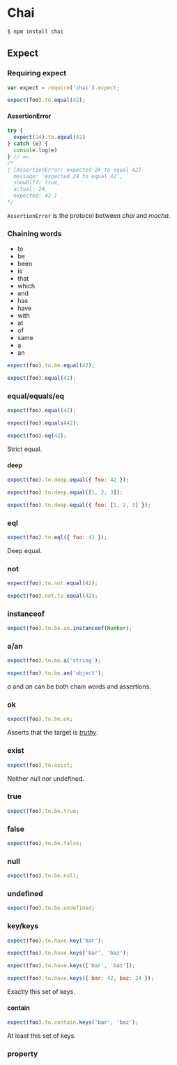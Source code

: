 # Chai

```sh
$ npm install chai
```

## Expect

### Requiring expect

```js
var expect = require('chai').expect;

expect(foo).to.equal(42);
```

#### AssertionError

```js
try {
  expect(24).to.equal(42)
} catch (e) {
  console.log(e)
} // =>
/*
{ [AssertionError: expected 24 to equal 42]
  message: 'expected 24 to equal 42',
  showDiff: true,
  actual: 24,
  expected: 42 }
*/
```

`AssertionError` is the protocol between *chai* and *mocha*.

### Chaining words

- to
- be
- been
- is
- that
- which
- and
- has
- have
- with
- at
- of
- same
- a
- an

```js
expect(foo).to.be.equal(42);
```

```js
expect(foo).equal(42);
```

### equal/equals/eq

```js
expect(foo).equal(42);
```

```js
expect(foo).equals(42);
```

```js
expect(foo).eq(42);
```

Strict equal.

#### deep

```js
expect(foo).to.deep.equal({ foo: 42 });
```

```js
expect(foo).to.deep.equal([1, 2, 3]);
```

```js
expect(foo).to.deep.equal({ foo: [1, 2, 3] });
```

### eql

```js
expect(foo).to.eql({ foo: 42 });
```

Deep equal.

### not

```js
expect(foo).to.not.equal(42);
```

```js
expect(foo).not.to.equal(42);
```

### instanceof

```js
expect(foo).to.be.an.instanceof(Number);
```

### a/an

```js
expect(foo).to.be.a('string');
```

```js
expect(foo).to.be.an('object');
```

*a* and *an* can be both chain words and assertions.

### ok

```js
expect(foo).to.be.ok;
```

Asserts that the target is [_truthy_](https://github.com/dalsgaard/JavaScriptNykredit/blob/master/docs/coercion.md#truthy).

### exist

```js
expect(foo).to.exist;
```

Neither null nor undefined.

### true

```js
expect(foo).to.be.true;
```

### false

```js
expect(foo).to.be.false;
```

### null

```js
expect(foo).to.be.null;
```

### undefined

```js
expect(foo).to.be.undefined;
```

### key/keys

```js
expect(foo).to.have.key('bar');
```

```js
expect(foo).to.have.keys('bar', 'baz');
```

```js
expect(foo).to.have.keys(['bar', 'baz']);
```

```js
expect(foo).to.have.keys({ bar: 42, baz: 24 });
```

Exactly this set of keys.

#### contain

```js
expect(foo).to.contain.keys('bar', 'baz');
```

At least this set of keys.

### property
